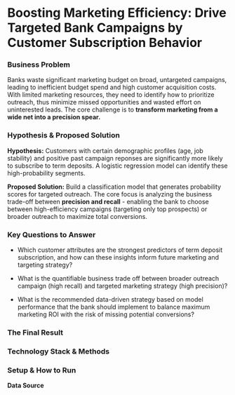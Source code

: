 # Boosting Marketing Efficiency: Drive Targeted Bank Campaigns by Customer Subscription Behavior

### Business Problem
Banks waste significant marketing budget on broad, untargeted campaigns, leading to inefficient budget spend and high customer acquisition costs. With limited marketing resources, they need to identify how to prioritize outreach, thus minimize missed opportunities and wasted effort on uninterested leads. The core challenge is to **transform marketing from a wide net into a precision spear.**

### Hypothesis & Proposed Solution
**Hypothesis:** Customers with certain demographic profiles (age, job stability) and positive past campaign reponses are significantly more likely to subscribe to term deposits. A logistic regression model can identify these high-probability segments.

**Proposed Solution:** Build a classification model that generates probability scores for targeted outreach. The core focus is analyzing the business trade-off between **precision and recall** - enabling the bank to choose between high-efficiency campaigns (targeting only top prospects) or broader outreach to maximize total conversions.

### Key Questions to Answer
- Which customer attributes are the strongest predictors of term deposit subscription, and how can these insights inform future marketing and targeting strategy?

- What is the quantifiable business trade off between broader outreach campaign (high recall) and targeted marketing strategy (high precision)?

- What is the recommended data-driven strategy based on model performance that the bank should implement to balance maximum marketing ROI with the risk of missing potential conversions?

### The Final Result

### Technology Stack & Methods

### Setup & How to Run

**Data Source**
